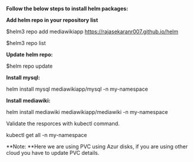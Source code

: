**Follow the below steps to install helm packages:**

**Add helm repo in your repository list**

$helm3 repo add mediawikiapp https://rajasekaranr007.github.io/helm

$helm3 repo list

**Update helm repo:**

$helm repo update 

**Install mysql:**

helm install mysql mediawikiapp/mysql -n my-namespace

**Install mediawiki:**

helm install mediawiki mediawikiapp/mediawiki -n my-namespace

Validate the resporces with kubectl command.

kubectl get all -n my-namespace


**Note: **Here we are using PVC using Azur disks, if you are using other cloud you have to update PVC details.
